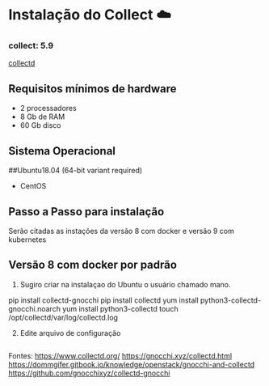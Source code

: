 # Instalação do Collect  :cloud:

### collect: 5.9
[collectd](https://www.collectd.org/)

## Requisitos mínimos de hardware
- 2 processadores
- 8 Gb de RAM
- 60 Gb disco

## Sistema Operacional
##Ubuntu18.04 (64-bit variant required)
- CentOS

## Passo a Passo para instalação
Serão citadas as instações da versão 8 com docker e versão 9 com kubernetes

## Versão 8 com docker por padrão

1) Sugiro criar na instalaçao do Ubuntu o usuário chamado mano.

pip install collectd-gnocchi
pip install collectd
yum install python3-collectd-gnocchi.noarch
yum install python3-collectd
touch /opt/collectd/var/log/collectd.log

2) Edite arquivo de configuração
```bashssssss
```

Fontes:
https://www.collectd.org/
https://gnocchi.xyz/collectd.html
https://dommgifer.gitbook.io/knowledge/openstack/gnocchi-and-collectd
https://github.com/gnocchixyz/collectd-gnocchi
